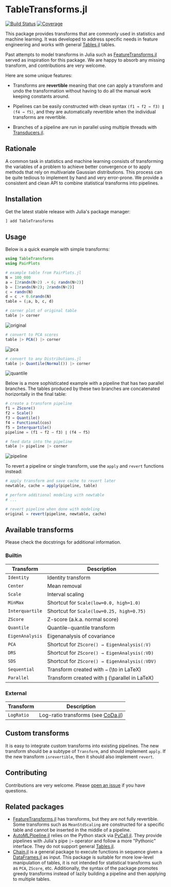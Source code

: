 # TableTransforms.jl

[![Build Status](https://github.com/JuliaML/TableTransforms.jl/workflows/CI/badge.svg)](https://github.com/JuliaML/TableTransforms.jl/actions)
[![Coverage](https://codecov.io/gh/JuliaML/TableTransforms.jl/branch/master/graph/badge.svg)](https://codecov.io/gh/JuliaML/TableTransforms.jl)

This package provides transforms that are commonly used
in statistics and machine learning. It was developed to
address specific needs in feature engineering and works
with general [Tables.jl](https://github.com/JuliaData/Tables.jl)
tables.

Past attempts to model transforms in Julia such as
[FeatureTransforms.jl](https://github.com/invenia/FeatureTransforms.jl)
served as inspiration for this package. We are happy to absorb any
missing transform, and contributions are very welcome.

Here are some unique features:

- Transforms are **revertible** meaning that one can apply a transform
  and undo the transformation without having to do all the manual work
  keeping constants around.

- Pipelines can be easily constructed with clean syntax
  `(f1 → f2 → f3) ∥ (f4 → f5)`, and they are automatically
  revertible when the individual transforms are revertible.

- Branches of a pipeline are run in parallel using multiple threads
  with [Transducers.jl](https://github.com/JuliaFolds/Transducers.jl).

## Rationale

A common task in statistics and machine learning consists of transforming
the variables of a problem to achieve better convergence or to apply methods
that rely on multivariate Gaussian distributions. This process can be quite
tedious to implement by hand and very error-prone. We provide a consistent
and clean API to combine statistical transforms into pipelines.

## Installation

Get the latest stable release with Julia's package manager:

```julia
] add TableTransforms
```

## Usage

Below is a quick example with simple transforms:

```julia
using TableTransforms
using PairPlots

# example table from PairPlots.jl
N = 100_000
a = [2randn(N÷2) .+ 6; randn(N÷2)]
b = [3randn(N÷2); 2randn(N÷2)]
c = randn(N)
d = c .+ 0.6randn(N)
table = (;a, b, c, d)

# corner plot of original table
table |> corner
```
![original](docs/original.png)

```julia
# convert to PCA scores
table |> PCA() |> corner
```
![pca](docs/pca.png)

```julia
# convert to any Distributions.jl
table |> Quantile(Normal()) |> corner
```
![quantile](docs/quantile.png)

Below is a more sophisticated example with a pipeline that has
two parallel branches. The tables produced by these two branches
are concatenated horizontally in the final table:
```julia
# create a transform pipeline
f1 = ZScore()
f2 = Scale()
f3 = Quantile()
f4 = Functional(cos)
f5 = Interquartile()
pipeline = (f1 → f2 → f3) ∥ (f4 → f5)

# feed data into the pipeline
table |> pipeline |> corner
```
![pipeline](docs/pipeline.png)

To revert a pipeline or single transform, use the `apply` and `revert`
functions instead:

```julia
# apply transform and save cache to revert later
newtable, cache = apply(pipeline, table)

# perform additional modeling with newtable
# ...

# revert pipeline when done with modeling
original = revert(pipeline, newtable, cache)
```

## Available transforms

Please check the docstrings for additional information.

### Builtin

| Transform | Description |
|-----------|-------------|
| `Identity` | Identity transform |
| `Center` | Mean removal |
| `Scale` | Interval scaling |
| `MinMax` | Shortcut for `Scale(low=0.0, high=1.0)` |
| `Interquartile` | Shortcut for `Scale(low=0.25, high=0.75)` |
| `ZScore` | Z-score (a.k.a. normal score) |
| `Quantile` | Quantile-quantile transform |
| `EigenAnalysis` | Eigenanalysis of covariance |
| `PCA` | Shortcut for `ZScore() → EigenAnalysis(:V)` |
| `DRS` | Shortcut for `ZScore() → EigenAnalysis(:VD)` |
| `SDS` | Shortcut for `ZScore() → EigenAnalysis(:VDV)` |
| `Sequential` | Transform created with `→` (\to in LaTeX) |
| `Parallel` | Transform created with `∥` (\parallel in LaTeX) |

### External

| Transform | Description |
|-----------|-------------|
| `LogRatio` | Log-ratio transforms (see [CoDa.jl](https://github.com/JuliaEarth/CoDa.jl)) |

## Custom transforms

It is easy to integrate custom transforms into existing
pipelines. The new transform should be a subtype of
`Transform`, and should implement `apply`. If the new
transform `isrevertible`, then it should also implement
`revert`.

## Contributing

Contributions are very welcome. Please [open an issue](https://github.com/JuliaML/TableTransforms.jl/issues) if you have questions.

## Related packages

- [FeatureTransforms.jl](https://github.com/invenia/FeatureTransforms.jl)
  has transforms, but they are not fully revertible. Some transforms such
  as `MeanStdScaling` are constructed for a specific table and cannot be
  inserted in the middle of a pipeline.
- [AutoMLPipeline.jl](https://github.com/IBM/AutoMLPipeline.jl) relies on
  the Python stack via [PyCall.jl](https://github.com/JuliaPy/PyCall.jl).
  They provide pipelines with Julia's pipe `|>` operator and follow a
  more "Pythonic" interface. They do not support general
  [Tables.jl](https://github.com/JuliaData/Tables.jl).
- [Chain.jl](https://github.com/jkrumbiegel/Chain.jl) is a general package
  to execute functions in sequence given a
  [DataFrames.jl](https://github.com/JuliaData/DataFrames.jl) as input.
  This package is suitable for more low-level manipulation of tables, it
  is not intended for statistical transforms such as `PCA`, `ZScore`, etc.
  Additionally, the syntax of the package promotes greedy transforms instead
  of lazily building a pipeline and then applying to multiple tables.
